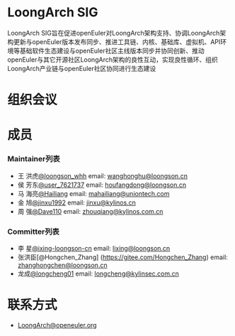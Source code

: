 # LoongArch SIG
LoongArch SIG旨在促进openEuler对LoongArch架构支持、协调LoongArch架构更新与openEuler版本发布同步、推进工具链、内核、基础库、虚拟机、API环境等基础软件生态建设与openEuler社区主线版本同步并协同创新、推动openEuler与其它开源社区LoongArch架构的良性互动，实现良性循环、组织LoongArch产业链与openEuler社区协同进行生态建设 


# 组织会议


# 成员

### Maintainer列表

- 王 洪虎[@loongson_whh](https://gitee.com/lsnwhb) email: wanghonghu@loongson.cn
- 侯 芳东[@user_7621737](https://gitee.com/houfangdong) email: houfangdong@loongson.cn
- 马 海亮[@Hailiang](https://gitee.com/mahailiang) email: mahailiang@uniontech.com
- 金 旭[@jinxu1992](https://gitee.com/jinxu1992) email: jinxu@kylinos.cn
- 周 强[@Dave110](https://gitee.com/Dave110) email: zhouqiang@kylinos.com.cn


### Committer列表
- 李 星[@ixing-loongson-cn](https://gitee.com/lixing-loongson-cn) email: lixing@loongson.cn 
- 张洪臣[@Hongchen_Zhang] (https://gitee.com/Hongchen_Zhang) email:  zhanghongchen@loongson.cn 
- 龙成[@longcheng01](https://gitee.com/longcheng01) email: longcheng@kylinsec.com.cn

# 联系方式
- LoongArch@openeuler.org
